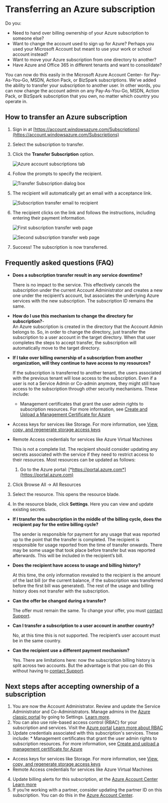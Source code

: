 <properties
   pageTitle="Transferring an Azure subscription | Microsoft Azure"
   description="How to transfer an Azure subscription to another user, and some frequently asked questions (FAQ) about the process"
   services="billing"
   documentationCenter=""
   authors="curtand"
   manager="stevenpo"
   editor=""/>

<tags
   ms.service="billing"
   ms.devlang="na"
   ms.topic="article"
   ms.tgt_pltfrm="na"
   ms.workload="billing"
   ms.date="12/21/2015"
   ms.author="curtand;kareni;ruchic"/>

# Transferring an Azure subscription
Do you:

* Need to hand over billing ownership of your Azure subscription to someone else?
* Want to change the account used to sign up for Azure? Perhaps you used your Microsoft Account but meant to use your work or school account instead?
* Want to move your Azure subscription from one directory to another?
* Have Azure and Office 365 in different tenants and want to consolidate?

You can now do this easily in the Microsoft Azure Account Center- for Pay-As-You-Go, MSDN, Action Pack, or BizSpark subscriptions.  We’ve added the ability to transfer your subscription to another user. In other words, you can now change the account admin on any Pay-As-You-Go, MSDN, Action Pack, or BizSpark subscription that you own, no matter which country you operate in.

## How to transfer an Azure subscription
1. Sign in at [https://account.windowsazure.com/Subscriptions](https://account.windowsazure.com/Subscriptions)

2. Select the subscription to transfer.

3. Click the **Transfer Subscription** option.

   ![Azure account subscriptions tab](./media/billing-subscription-transfer/image1.png)

4. Follow the prompts to specify the recipient.

   ![Transfer Subscription dialog box](./media/billing-subscription-transfer/image2.PNG)

5. The recipient will automatically get an email with a acceptance link.

   ![Subscription transfer email to recipient](./media/billing-subscription-transfer/image3.png)

6. The recipient clicks on the link and follows the instructions,
including entering their payment information.

   ![First subscription transfer web page](./media/billing-subscription-transfer/image4.PNG)

   ![Second subscription transfer web page](./media/billing-subscription-transfer/image5.PNG)

7. Success! The subscription is now transferred.


## Frequently asked questions (FAQ)
* **Does a subscription transfer result in any service downtime?**

  There is no impact to the service. This effectively cancels the
subscription under the current Account Administrator and creates a
new one under the recipient’s account, but associates the underlying
Azure services with the new subscription. The subscription ID
remains the same.

* **How do I use this mechanism to change the directory for subscription?**-   
An Azure subscription is created in the directory that the Account Admin belongs to. So, in order to change the directory, just transfer the subscription to a user account in the target directory. When that user completes the steps to accept transfer, the subscription will automatically move to the target directory.

* **If I take over billing ownership of a subscription from another
organization, will they continue to have access to my resources?**

  If the subscription is transferred to another tenant, the users associated with the previous tenant will lose access to the subscription. Even if a user is not a Service Admin or Co-admin anymore, they might still have access to the subscription through other security mechanisms. These include:

  * Management certificates that grant the user admin rights to subscription resources. For more information, see [Create and Upload a Management Certificate for Azure](https://msdn.microsoft.com/library/azure/gg551722.aspx)
* Access keys for services like Storage. For more information, see [View, copy, and regenerate storage access keys](storage-create-storage-account.md#view-copy-and-regenerate-storage-access-keys)
* Remote Access credentials for services like Azure Virtual Machines

  This is not a complete list. The recipient should consider updating any secrets associated with the service if they need to restrict access to their resources. Most resources can be updated as follows:

  1. Go to the Azure portal:   [*https://portal.azure.com*](https://portal.azure.com)

2. Click Browse All -&gt; All Resources

3. Select the resource. This opens the resource blade.

4. In the resource blade, click **Settings**. Here you can view and update existing secrets.



* **If I transfer the subscription in the middle of the billing cycle,
does the recipient pay for the entire billing cycle?**

  The sender is responsible for payment for any usage that was reported up to the point that the transfer is completed. The recipient is responsible for usage reported from the time of
transfer onwards. There may be some usage that took place before transfer but was reported afterwards. This will be included in the recipient’s bill.

* **Does the recipient have access to usage and billing history?**

  At this time, the only information revealed to the recipient is the amount of the last bill (or the current balance, if the subscription was transferred before the first bill was generated). The rest of the usage and billing history does not transfer with the subscription.

* **Can the offer be changed during a transfer?**

  The offer must remain the same. To change your offer, you must [contact Support](http://go.microsoft.com/fwlink/?LinkID=619338).

* **Can I transfer a subscription to a user account in another
country?**

  No, at this time this is not supported. The recipient’s user account must be in the same country.

* **Can the recipient use a different payment mechanism?**

  Yes. There are limitations here: now the subscription billing history is split across two accounts. But the advantage is that you can do this without having to [contact Support](http://go.microsoft.com/fwlink/?LinkID=619338).


## Next steps after accepting ownership of a subscription
1. You are now the Account Administrator. Review and update the Service Administrator and Co-Administrators. Manage admins in the [Azure classic portal](https://manage.windowsazure.com) by going to Settings. [Learn more](http://go.microsoft.com/fwlink/?LinkID=533293).
2. You can also use role-based access control (RBAC) for your subscription and services. Visit the [Azure portal](https://portal.azure.com) [Learn more about RBAC](http://go.microsoft.com/fwlink/?LinkID=544802)
3. Update credentials associated with this subscription's services. These include:   * Management certificates that grant the user admin rights to subscription resources. For more information, see [Create and upload a management certificate for Azure](https://msdn.microsoft.com/library/azure/gg551722.aspx)
* Access keys for services like Storage. For more information, see [View, copy, and regenerate storage access keys](storage-create-storage-account.md#view-copy-and-regenerate-storage-access-keys)
* Remote Access credentials for services like Azure Virtual Machines


4. Update billing alerts for this subscription, at the [Azure Account Center](https://account.windowsazure.com/Subscriptions)  [Learn more](http://go.microsoft.com/fwlink/?LinkID=533292)
5. If you’re working with a partner, consider updating the partner ID on this subscription. You can do this in the [Azure Account Center](https://account.windowsazure.com/Subscriptions).

